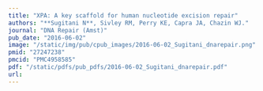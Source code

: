 ```yaml
---
title: "XPA: A key scaffold for human nucleotide excision repair"
authors: "**Sugitani N**, Sivley RM, Perry KE, Capra JA, Chazin WJ."
journal: "DNA Repair (Amst)"
pub_date: "2016-06-02"
image: "/static/img/pub/cpub_images/2016-06-02_Sugitani_dnarepair.png"
pmid: "27247238"
pmcid: "PMC4958585"
pdf: "/static/pdfs/pub_pdfs/2016-06-02_Sugitani_dnarepair.pdf"
url: 
---
```

